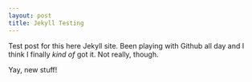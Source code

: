 ```yaml
---
layout: post
title: Jekyll Testing
---
```


Test post for this here Jekyll site. Been playing with Github all day and I think I finally *kind of* got it. Not really, though.

Yay, new stuff!
